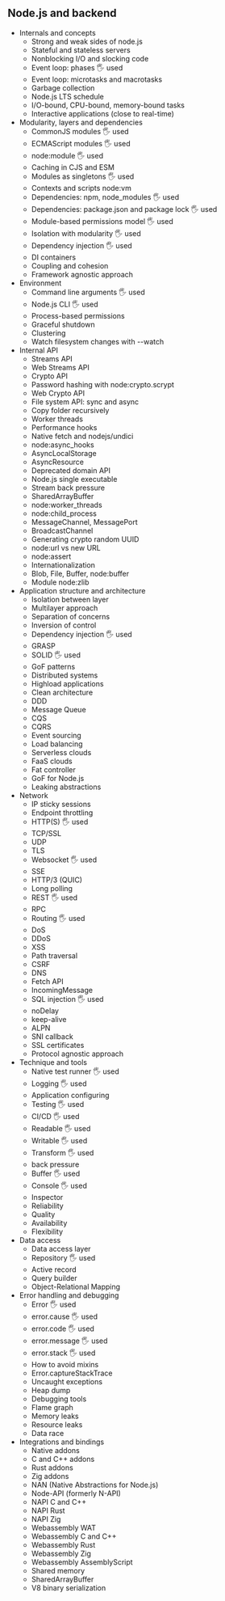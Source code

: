 ## Node.js and backend

- Internals and concepts
  - Strong and weak sides of node.js
  - Stateful and stateless servers
  - Nonblocking I/O and slocking code
  - Event loop: phases 🖐️ used 
  - Event loop: microtasks and macrotasks
  - Garbage collection
  - Node.js LTS schedule
  - I/O-bound, CPU-bound, memory-bound tasks
  - Interactive applications (close to real-time)
- Modularity, layers and dependencies
  - CommonJS modules 🖐️ used 
  - ECMAScript modules 🖐️ used 
  - node:module 🖐️ used 
  - Caching in CJS and ESM
  - Modules as singletons 🖐️ used 
  - Contexts and scripts node:vm
  - Dependencies: npm, node_modules 🖐️ used 
  - Dependencies: package.json and package lock 🖐️ used 
  - Module-based permissions model 🖐️ used 
  - Isolation with modularity 🖐️ used 
  - Dependency injection 🖐️ used 
  - DI containers
  - Coupling and cohesion
  - Framework agnostic approach
- Environment
  - Command line arguments 🖐️ used 
  - Node.js CLI 🖐️ used 
  - Process-based permissions
  - Graceful shutdown
  - Clustering
  - Watch filesystem changes with --watch
- Internal API
  - Streams API
  - Web Streams API
  - Crypto API
  - Password hashing with node:crypto.scrypt
  - Web Crypto API
  - File system API: sync and async
  - Copy folder recursively
  - Worker threads
  - Performance hooks
  - Native fetch and nodejs/undici
  - node:async_hooks
  - AsyncLocalStorage
  - AsyncResource
  - Deprecated domain API
  - Node.js single executable
  - Stream back pressure
  - SharedArrayBuffer
  - node:worker_threads
  - node:child_process
  - MessageChannel, MessagePort
  - BroadcastChannel
  - Generating crypto random UUID
  - node:url vs new URL
  - node:assert
  - Internationalization
  - Blob, File, Buffer, node:buffer
  - Module node:zlib
- Application structure and architecture
  - Isolation between layer
  - Multilayer approach
  - Separation of concerns
  - Inversion of control
  - Dependency injection 🖐️ used 
  - GRASP
  - SOLID 🖐️ used 
  - GoF patterns
  - Distributed systems
  - Highload applications
  - Clean architecture
  - DDD
  - Message Queue
  - CQS
  - CQRS
  - Event sourcing
  - Load balancing
  - Serverless clouds
  - FaaS clouds
  - Fat controller
  - GoF for Node.js
  - Leaking abstractions
- Network
  - IP sticky sessions
  - Endpoint throttling
  - HTTP(S) 🖐️ used 
  - TCP/SSL
  - UDP
  - TLS
  - Websocket 🖐️ used 
  - SSE
  - HTTP/3 (QUIC)
  - Long polling
  - REST 🖐️ used 
  - RPC
  - Routing 🖐️ used 
  - DoS
  - DDoS
  - XSS
  - Path traversal
  - CSRF
  - DNS
  - Fetch API
  - IncomingMessage
  - SQL injection 🖐️ used 
  - noDelay
  - keep-alive
  - ALPN
  - SNI callback
  - SSL certificates
  - Protocol agnostic approach
- Technique and tools
  - Native test runner 🖐️ used 
  - Logging 🖐️ used 
  - Application configuring
  - Testing 🖐️ used 
  - CI/CD 🖐️ used 
  - Readable 🖐️ used 
  - Writable 🖐️ used 
  - Transform 🖐️ used 
  - back pressure
  - Buffer 🖐️ used 
  - Console 🖐️ used 
  - Inspector
  - Reliability
  - Quality
  - Availability
  - Flexibility
- Data access
  - Data access layer
  - Repository 🖐️ used 
  - Active record
  - Query builder
  - Object-Relational Mapping
- Error handling and debugging
  - Error 🖐️ used 
  - error.cause 🖐️ used 
  - error.code 🖐️ used 
  - error.message 🖐️ used 
  - error.stack 🖐️ used 
  - How to avoid mixins
  - Error.captureStackTrace
  - Uncaught exceptions
  - Heap dump
  - Debugging tools
  - Flame graph
  - Memory leaks
  - Resource leaks
  - Data race
- Integrations and bindings
  - Native addons
  - C and C++ addons
  - Rust addons
  - Zig addons
  - NAN (Native Abstractions for Node.js)
  - Node-API (formerly N-API)
  - NAPI C and C++
  - NAPI Rust
  - NAPI Zig
  - Webassembly WAT
  - Webassembly C and C++
  - Webassembly Rust
  - Webassembly Zig
  - Webassembly AssemblyScript
  - Shared memory
  - SharedArrayBuffer
  - V8 binary serialization
